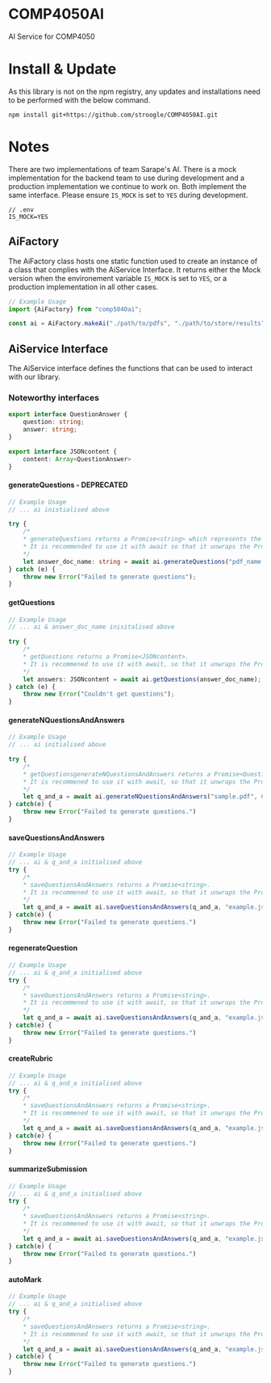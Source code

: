 # COMP4050AI
AI Service for COMP4050

# Install & Update
As this library is not on the npm registry, any updates and installations need to be performed with the below command.

`npm install git+https://github.com/stroogle/COMP4050AI.git`

# Notes
There are two implementations of team Sarape's AI. There is a mock implementation for the backend team to use during development and a production implementation we continue to work on. Both implement the same interface. Please ensure `IS_MOCK` is set to `YES` during development.
```
// .env
IS_MOCK=YES
```

## AiFactory
The AiFactory class hosts one static function used to create an instance of a class that complies with the AiService Interface. It returns either the Mock version when the environement variable `IS_MOCK` is set to `YES`, or a production implementation in all other cases.

```typescript
// Example Usage
import {AiFactory} from "comp5040ai";

const ai = AiFactory.makeAi("./path/to/pdfs", "./path/to/store/results", "open_ai_api_key");
```

## AiService Interface
The AiService interface defines the functions that can be used to interact with our library.

### Noteworthy interfaces
```typescript
export interface QuestionAnswer {
    question: string;
    answer: string;
}

export interface JSONcontent {
    content: Array<QuestionAnswer>
}
```

#### generateQuestions - DEPRECATED
```typescript
// Example Usage
// ... ai inistialised above

try {
    /*
    * generateQuestions returns a Promise<string> which represents the name given to the resulting file.
    * It is recommended to use it with await so that it unwraps the Promise for you.
    */
    let answer_doc_name: string = await ai.generateQuestions("pdf_name.pdf");
} catch (e) {
    throw new Error("Failed to generate questions");
}
```

#### getQuestions
```typescript
// Example Usage
// ... ai & answer_doc_name inisitalised above

try {
    /*
    * getQuestions returns a Promise<JSONcontent>.
    * It is recommened to use it with await, so that it unwraps the Promise for you.
    */
    let answers: JSONcontent = await ai.getQuestions(answer_doc_name);
} catch (e) {
    throw new Error("Couldn't get questions");
}
```

#### generateNQuestionsAndAnswers
```typescript
// Example Usage
// ... ai initialised above

try {
    /*
    * getQuestionsgenerateNQuestionsAndAnswers returns a Promise<QuestionAnswer[]>.
    * It is recommened to use it with await, so that it unwraps the Promise for you.
    */
    let q_and_a = await ai.generateNQuestionsAndAnswers("sample.pdf", 6)
} catch(e) {
    throw new Error("Failed to generate questions.")
}

```

#### saveQuestionsAndAnswers
```typescript
// Example Usage
// ... ai & q_and_a initialised above
try {
    /*
    * saveQuestionsAndAnswers returns a Promise<string>.
    * It is recommened to use it with await, so that it unwraps the Promise for you.
    */
    let q_and_a = await ai.saveQuestionsAndAnswers(q_and_a, "example.json")
} catch(e) {
    throw new Error("Failed to generate questions.")
}
```

#### regenerateQuestion
```typescript
// Example Usage
// ... ai & q_and_a initialised above
try {
    /*
    * saveQuestionsAndAnswers returns a Promise<string>.
    * It is recommened to use it with await, so that it unwraps the Promise for you.
    */
    let q_and_a = await ai.saveQuestionsAndAnswers(q_and_a, "example.json")
} catch(e) {
    throw new Error("Failed to generate questions.")
}
```

#### createRubric
```typescript
// Example Usage
// ... ai & q_and_a initialised above
try {
    /*
    * saveQuestionsAndAnswers returns a Promise<string>.
    * It is recommened to use it with await, so that it unwraps the Promise for you.
    */
    let q_and_a = await ai.saveQuestionsAndAnswers(q_and_a, "example.json")
} catch(e) {
    throw new Error("Failed to generate questions.")
}
```

#### summarizeSubmission
```typescript
// Example Usage
// ... ai & q_and_a initialised above
try {
    /*
    * saveQuestionsAndAnswers returns a Promise<string>.
    * It is recommened to use it with await, so that it unwraps the Promise for you.
    */
    let q_and_a = await ai.saveQuestionsAndAnswers(q_and_a, "example.json")
} catch(e) {
    throw new Error("Failed to generate questions.")
}
```

#### autoMark
```typescript
// Example Usage
// ... ai & q_and_a initialised above
try {
    /*
    * saveQuestionsAndAnswers returns a Promise<string>.
    * It is recommened to use it with await, so that it unwraps the Promise for you.
    */
    let q_and_a = await ai.saveQuestionsAndAnswers(q_and_a, "example.json")
} catch(e) {
    throw new Error("Failed to generate questions.")
}
```
